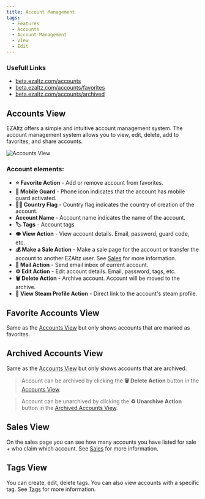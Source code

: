 ```yaml
---
title: Account Management
tags:
  - Features
  - Accounts
  - Account Management
  - View
  - Edit
---
```


### Usefull Links

- [beta.ezaltz.com/accounts](https://beta.ezaltz.com/accounts)
- [beta.ezaltz.com/accounts/favorites](https://beta.ezaltz.com/accounts/favorites)
- [beta.ezaltz.com/accounts/archived](https://beta.ezaltz.com/accounts/archived)

## Accounts View

EZAltz offers a simple and intuitive account management system. The account management system allows you to view, edit, delete, add to favorites, and share accounts.

![Accounts View](/assets/accounts-view.png)

### Account elements:

- **⭐️ Favorite Action** - Add or remove account from favorites.
- **📱 Mobile Guard** - Phone icon indicates that the account has mobile guard activated.
- **🏴‍☠️ Country Flag** - Country flag indicates the country of creation of the account.
- **Account Name** - Account name indicates the name of the account.
- **🏷️ Tags** - Account tags
- **👁️ View Action** - View account details. Email, password, guard code, etc.
- **💰 Make a Sale Action** - Make a sale page for the account or transfer the account to another EZAltz user. See [Sales](/features/sales) for more information.
- **📧 Mail Action** - Send email inbox of current account.
- **⚙️ Edit Action** - Edit account details. Email, password, tags, etc.
- **🗑️ Delete Action** - Archive account. Account will be moved to the archive.
- **👤 View Steam Profile Action** - Direct link to the account's steam profile.

## Favorite Accounts View

Same as the [Accounts View](#accounts-view) but only shows accounts that are marked as favorites.

## Archived Accounts View

Same as the [Accounts View](#accounts-view) but only shows accounts that are archived.

> Account can be archived by clicking the **🗑️ Delete Action** button in the [Accounts View](#accounts-view).

> Account can be unarchived by clicking the **♻️ Unarchive Action** button in the [Archived Accounts View](#archived-accounts-view).

## Sales View

On the sales page you can see how many accounts you have listed for sale + who claim which account. See [Sales](/features/sales) for more information.

## Tags View

You can create, edit, delete tags. You can also view accounts with a specific tag. See [Tags](/features/tags) for more information.
